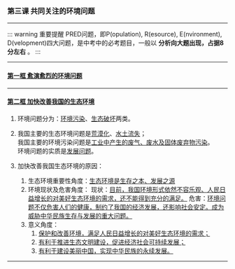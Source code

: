 ### 第三课 共同关注的环境问题

---

::: warning 重要提醒 PRED问题，即P(opulation), R(esource), E(nvironment), D(velopment)四大问题，是中考中的必考题目，一般以 **分析向大题出现，占据8分左右** 。 :::

---

#### [第一框 愈演愈烈的环境问题](./%E7%AC%AC%E4%B8%80%E6%A1%86%20%E6%84%88%E6%BC%94%E6%84%88%E7%83%88%E7%9A%84%E7%8E%AF%E5%A2%83%E9%97%AE%E9%A2%98)

---

#### [第二框 加快改善我国的生态环境](./%E7%AC%AC%E4%BA%8C%E6%A1%86%20%E5%8A%A0%E5%BF%AB%E6%94%B9%E5%96%84%E6%88%91%E5%9B%BD%E7%9A%84%E7%94%9F%E6%80%81%E7%8E%AF%E5%A2%83)

1. 环境问题分为：<u>环境污染</u>、<u>生态破坏</u>两类。

2. 我国主要的生态环境问题是<u>荒漠化</u>、<u>水土流失</u>；<br> 我国主要的环境污染问题是<u>工业中产生的废气、废水及固体废弃物污染</u>。<br> 环境问题的实质是<u>发展问题</u>。

3. 加快改善我国生态环境的原因：
   1. 生态环境重要性角度：<u>生态环境是生存之本、发展之源</u>
   2. 环境现状及危害角度： 现状：<u>目前，我国环境形式依然不容乐观、人民日益增长的对美好生态环境的需求，还不能得到充分的满足。</u> 危害：<u>环境问题不仅危害人们的健康，制约了我国的经济发展，还影响社会安定。成为威胁中华民族生存与发展的重大问题。</u>
   3. 意义角度：
      1. <u>保护和改善环境，满足人民日益增长的对美好生态环境的需求；</u>
      2. <u>有利于推进生态文明建设，促进经济社会可持续发展；</u>
      3. <u>有利于建设美丽中国，实现中华民族的永续发展。</u>

---
